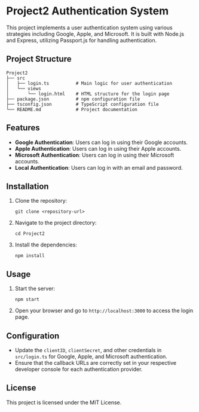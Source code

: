 # Project2 Authentication System

This project implements a user authentication system using various strategies including Google, Apple, and Microsoft. It is built with Node.js and Express, utilizing Passport.js for handling authentication.

## Project Structure

```
Project2
├── src
│   ├── login.ts          # Main logic for user authentication
│   └── views
│       └── login.html    # HTML structure for the login page
├── package.json          # npm configuration file
├── tsconfig.json         # TypeScript configuration file
└── README.md             # Project documentation
```

## Features

- **Google Authentication**: Users can log in using their Google accounts.
- **Apple Authentication**: Users can log in using their Apple accounts.
- **Microsoft Authentication**: Users can log in using their Microsoft accounts.
- **Local Authentication**: Users can log in with an email and password.

## Installation

1. Clone the repository:
   ```
   git clone <repository-url>
   ```
2. Navigate to the project directory:
   ```
   cd Project2
   ```
3. Install the dependencies:
   ```
   npm install
   ```

## Usage

1. Start the server:
   ```
   npm start
   ```
2. Open your browser and go to `http://localhost:3000` to access the login page.

## Configuration

- Update the `clientID`, `clientSecret`, and other credentials in `src/login.ts` for Google, Apple, and Microsoft authentication.
- Ensure that the callback URLs are correctly set in your respective developer console for each authentication provider.

## License

This project is licensed under the MIT License.
